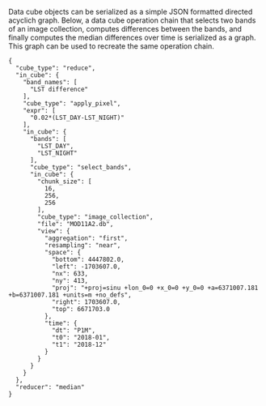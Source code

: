 
Data cube objects can be serialized as a simple JSON formatted directed acyclich graph. Below, a data cube operation chain that selects two bands of an image collection, computes differences between the bands, and finally computes the median differences over time is serialized as a graph. This graph can be used to recreate the same operation chain.  
  

```
{
  "cube_type": "reduce",
  "in_cube": {
    "band_names": [
      "LST difference"
    ],
    "cube_type": "apply_pixel",
    "expr": [
      "0.02*(LST_DAY-LST_NIGHT)"
    ],
    "in_cube": {
      "bands": [
        "LST_DAY",
        "LST_NIGHT"
      ],
      "cube_type": "select_bands",
      "in_cube": {
        "chunk_size": [
          16,
          256,
          256
        ],
        "cube_type": "image_collection",
        "file": "MOD11A2.db",
        "view": {
          "aggregation": "first",
          "resampling": "near",
          "space": {
            "bottom": 4447802.0,
            "left": -1703607.0,
            "nx": 633,
            "ny": 413,
            "proj": "+proj=sinu +lon_0=0 +x_0=0 +y_0=0 +a=6371007.181 +b=6371007.181 +units=m +no_defs",
            "right": 1703607.0,
            "top": 6671703.0
          },
          "time": {
            "dt": "P1M",
            "t0": "2018-01",
            "t1": "2018-12"
          }
        }
      }
    }
  },
  "reducer": "median"
}
```

